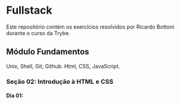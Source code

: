 # Fullstack

Este repositório contém os exercícios resolvidos por Ricardo Bottoni durante o curso da Trybe.

## Módulo Fundamentos

Unix, Shell, Git, Github. Html, CSS, JavaScript.

### Seção 02: Introdução à HTML e CSS

#### Dia 01:
